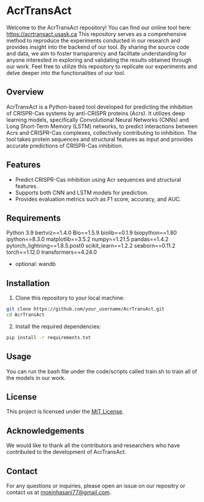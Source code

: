 # AcrTransAct

Welcome to the AcrTransAct repository! You can find our online tool here: https://acrtransact.usask.ca
This repository serves as a comprehensive method to reproduce the experiments conducted in our research and provides insight into the backend of our tool. By sharing the source code and data, we aim to foster transparency and facilitate understanding for anyone interested in exploring and validating the results obtained through our work. Feel free to utilize this repository to replicate our experiments and delve deeper into the functionalities of our tool.

## Overview

AcrTransAct is a Python-based tool developed for predicting the inhibition of CRISPR-Cas systems by anti-CRISPR proteins (Acrs). It utilizes deep learning models, specifically Convolutional Neural Networks (CNNs) and Long Short-Term Memory (LSTM) networks, to predict interactions between Acrs and CRISPR-Cas complexes, collectively contributing to inhibition. The tool takes protein sequences and structural features as input and provides accurate predictions of CRISPR-Cas inhibition.

## Features

- Predict CRISPR-Cas inhibition using Acr sequences and structural features.
- Supports both CNN and LSTM models for prediction.
- Provides evaluation metrics such as F1 score, accuracy, and AUC.

## Requirements

Python 3.9
bertviz==1.4.0
Bio==1.5.9
biolib==0.1.9
biopython==1.80
ipython==8.3.0
matplotlib==3.5.2
numpy==1.21.5
pandas==1.4.2
pytorch_lightning==1.8.5.post0
scikit_learn==1.2.2
seaborn==0.11.2
torch==1.12.0
transformers==4.24.0

* optional:
wandb

## Installation

1. Clone this repository to your local machine:

```bash
git clone https://github.com/your_username/AcrTransAct.git
cd AcrTransAct
```

2. Install the required dependencies:

```bash
pip install -r requirements.txt
```

## Usage

You can run the bash file under the code/scripts called train.sh to train all of the models in our work.

## License

This project is licensed under the [MIT License](LICENSE).

## Acknowledgements

We would like to thank all the contributors and researchers who have contributed to the development of AcrTransAct.

## Contact

For any questions or inquiries, please open an issue on our repositry or contact us at [moeinhasani77@gmail.com](mailto:moeinhasani77@gmail.com).
